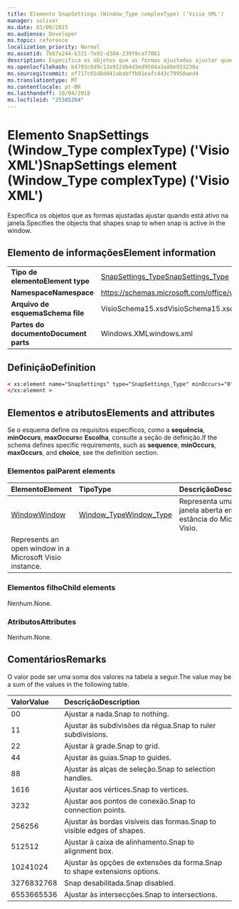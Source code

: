 ```yaml
---
title: Elemento SnapSettings (Window_Type complexType) ('Visio XML')
manager: soliver
ms.date: 03/09/2015
ms.audience: Developer
ms.topic: reference
localization_priority: Normal
ms.assetid: 7b87a244-b331-7e93-d304-239f8ca77061
description: Especifica os objetos que as formas ajustadas ajustar quando está ativo na janela.
ms.openlocfilehash: b4793c6d9c13a922db4d3ed9504a3a08e933230a
ms.sourcegitcommit: ef717c65d8dd41ababffb01eafc443c79950aed4
ms.translationtype: MT
ms.contentlocale: pt-BR
ms.lasthandoff: 10/04/2018
ms.locfileid: "25385204"
---
```

# <a name="snapsettings-element-windowtype-complextype-visio-xml"></a><span data-ttu-id="91527-103">Elemento SnapSettings (Window_Type complexType) ('Visio XML')</span><span class="sxs-lookup"><span data-stu-id="91527-103">SnapSettings element (Window_Type complexType) ('Visio XML')</span></span>

<span data-ttu-id="91527-104">Especifica os objetos que as formas ajustadas ajustar quando está ativo na janela.</span><span class="sxs-lookup"><span data-stu-id="91527-104">Specifies the objects that shapes snap to when snap is active in the window.</span></span>
  
## <a name="element-information"></a><span data-ttu-id="91527-105">Elemento de informações</span><span class="sxs-lookup"><span data-stu-id="91527-105">Element information</span></span>

|||
|:-----|:-----|
|<span data-ttu-id="91527-106">**Tipo de elemento**</span><span class="sxs-lookup"><span data-stu-id="91527-106">**Element type**</span></span> <br/> |[<span data-ttu-id="91527-107">SnapSettings_Type</span><span class="sxs-lookup"><span data-stu-id="91527-107">SnapSettings_Type</span></span>](snapsettings_type-complextypevisio-xml.md) <br/> |
|<span data-ttu-id="91527-108">**Namespace**</span><span class="sxs-lookup"><span data-stu-id="91527-108">**Namespace**</span></span> <br/> |https://schemas.microsoft.com/office/visio/2012/main  <br/> |
|<span data-ttu-id="91527-109">**Arquivo de esquema**</span><span class="sxs-lookup"><span data-stu-id="91527-109">**Schema file**</span></span> <br/> |<span data-ttu-id="91527-110">VisioSchema15.xsd</span><span class="sxs-lookup"><span data-stu-id="91527-110">VisioSchema15.xsd</span></span>  <br/> |
|<span data-ttu-id="91527-111">**Partes do documento**</span><span class="sxs-lookup"><span data-stu-id="91527-111">**Document parts**</span></span> <br/> |<span data-ttu-id="91527-112">Windows.XML</span><span class="sxs-lookup"><span data-stu-id="91527-112">windows.xml</span></span>  <br/> |
   
## <a name="definition"></a><span data-ttu-id="91527-113">Definição</span><span class="sxs-lookup"><span data-stu-id="91527-113">Definition</span></span>

```XML
< xs:element name="SnapSettings" type="SnapSettings_Type" minOccurs="0" maxOccurs="1" >
</xs:element >
```

## <a name="elements-and-attributes"></a><span data-ttu-id="91527-114">Elementos e atributos</span><span class="sxs-lookup"><span data-stu-id="91527-114">Elements and attributes</span></span>

<span data-ttu-id="91527-115">Se o esquema define os requisitos específicos, como a **sequência**, **minOccurs**, **maxOccurs**e **Escolha**, consulte a seção de definição.</span><span class="sxs-lookup"><span data-stu-id="91527-115">If the schema defines specific requirements, such as **sequence**, **minOccurs**, **maxOccurs**, and **choice**, see the definition section.</span></span> 
  
### <a name="parent-elements"></a><span data-ttu-id="91527-116">Elementos pai</span><span class="sxs-lookup"><span data-stu-id="91527-116">Parent elements</span></span>

|<span data-ttu-id="91527-117">**Elemento**</span><span class="sxs-lookup"><span data-stu-id="91527-117">**Element**</span></span>|<span data-ttu-id="91527-118">**Tipo**</span><span class="sxs-lookup"><span data-stu-id="91527-118">**Type**</span></span>|<span data-ttu-id="91527-119">**Descrição**</span><span class="sxs-lookup"><span data-stu-id="91527-119">**Description**</span></span>|
|:-----|:-----|:-----|
|[<span data-ttu-id="91527-120">Window</span><span class="sxs-lookup"><span data-stu-id="91527-120">Window</span></span>](window-element-windows_type-complextypevisio-xml.md) <br/> |[<span data-ttu-id="91527-121">Window_Type</span><span class="sxs-lookup"><span data-stu-id="91527-121">Window_Type</span></span>](window_type-complextypevisio-xml.md) <br/> |<span data-ttu-id="91527-122">Representa uma janela aberta em uma estância do Microsoft Visio.
</span><span class="sxs-lookup"><span data-stu-id="91527-122">Represents an open window in a Microsoft Visio instance.</span></span>  <br/> |
   
### <a name="child-elements"></a><span data-ttu-id="91527-123">Elementos filho</span><span class="sxs-lookup"><span data-stu-id="91527-123">Child elements</span></span>

<span data-ttu-id="91527-124">Nenhum.</span><span class="sxs-lookup"><span data-stu-id="91527-124">None.</span></span>
  
### <a name="attributes"></a><span data-ttu-id="91527-125">Atributos</span><span class="sxs-lookup"><span data-stu-id="91527-125">Attributes</span></span>

<span data-ttu-id="91527-126">Nenhum.</span><span class="sxs-lookup"><span data-stu-id="91527-126">None.</span></span>
  
## <a name="remarks"></a><span data-ttu-id="91527-127">Comentários</span><span class="sxs-lookup"><span data-stu-id="91527-127">Remarks</span></span>

<span data-ttu-id="91527-128">O valor pode ser uma soma dos valores na tabela a seguir.</span><span class="sxs-lookup"><span data-stu-id="91527-128">The value may be a sum of the values in the following table.</span></span>
  
|<span data-ttu-id="91527-129">**Valor**</span><span class="sxs-lookup"><span data-stu-id="91527-129">**Value**</span></span>|<span data-ttu-id="91527-130">**Descrição**</span><span class="sxs-lookup"><span data-stu-id="91527-130">**Description**</span></span>|
|:-----|:-----|
|<span data-ttu-id="91527-131">0</span><span class="sxs-lookup"><span data-stu-id="91527-131">0</span></span>  <br/> |<span data-ttu-id="91527-132">Ajustar a nada.</span><span class="sxs-lookup"><span data-stu-id="91527-132">Snap to nothing.</span></span>  <br/> |
|<span data-ttu-id="91527-133">1</span><span class="sxs-lookup"><span data-stu-id="91527-133">1</span></span>  <br/> |<span data-ttu-id="91527-134">Ajustar às subdivisões da régua.</span><span class="sxs-lookup"><span data-stu-id="91527-134">Snap to ruler subdivisions.</span></span>  <br/> |
|<span data-ttu-id="91527-135">2</span><span class="sxs-lookup"><span data-stu-id="91527-135">2</span></span>  <br/> |<span data-ttu-id="91527-136">Ajustar à grade.</span><span class="sxs-lookup"><span data-stu-id="91527-136">Snap to grid.</span></span>  <br/> |
|<span data-ttu-id="91527-137">4</span><span class="sxs-lookup"><span data-stu-id="91527-137">4</span></span>  <br/> |<span data-ttu-id="91527-138">Ajustar às guias.</span><span class="sxs-lookup"><span data-stu-id="91527-138">Snap to guides.</span></span>  <br/> |
|<span data-ttu-id="91527-139">8</span><span class="sxs-lookup"><span data-stu-id="91527-139">8</span></span>  <br/> |<span data-ttu-id="91527-140">Ajustar às alças de seleção.</span><span class="sxs-lookup"><span data-stu-id="91527-140">Snap to selection handles.</span></span>  <br/> |
|<span data-ttu-id="91527-141">16</span><span class="sxs-lookup"><span data-stu-id="91527-141">16</span></span>  <br/> |<span data-ttu-id="91527-142">Ajustar aos vértices.</span><span class="sxs-lookup"><span data-stu-id="91527-142">Snap to vertices.</span></span>  <br/> |
|<span data-ttu-id="91527-143">32</span><span class="sxs-lookup"><span data-stu-id="91527-143">32</span></span>  <br/> |<span data-ttu-id="91527-144">Ajustar aos pontos de conexão.</span><span class="sxs-lookup"><span data-stu-id="91527-144">Snap to connection points.</span></span>  <br/> |
|<span data-ttu-id="91527-145">256</span><span class="sxs-lookup"><span data-stu-id="91527-145">256</span></span>  <br/> |<span data-ttu-id="91527-146">Ajustar às bordas visíveis das formas.</span><span class="sxs-lookup"><span data-stu-id="91527-146">Snap to visible edges of shapes.</span></span>  <br/> |
|<span data-ttu-id="91527-147">512</span><span class="sxs-lookup"><span data-stu-id="91527-147">512</span></span>  <br/> |<span data-ttu-id="91527-148">Ajustar à caixa de alinhamento.</span><span class="sxs-lookup"><span data-stu-id="91527-148">Snap to alignment box.</span></span>  <br/> |
|<span data-ttu-id="91527-149">1024</span><span class="sxs-lookup"><span data-stu-id="91527-149">1024</span></span>  <br/> |<span data-ttu-id="91527-150">Ajustar às opções de extensões da forma.</span><span class="sxs-lookup"><span data-stu-id="91527-150">Snap to shape extensions options.</span></span>  <br/> |
|<span data-ttu-id="91527-151">32768</span><span class="sxs-lookup"><span data-stu-id="91527-151">32768</span></span>  <br/> |<span data-ttu-id="91527-152">Snap desabilitada.</span><span class="sxs-lookup"><span data-stu-id="91527-152">Snap disabled.</span></span>  <br/> |
|<span data-ttu-id="91527-153">65536</span><span class="sxs-lookup"><span data-stu-id="91527-153">65536</span></span>  <br/> |<span data-ttu-id="91527-154">Ajustar às intersecções.</span><span class="sxs-lookup"><span data-stu-id="91527-154">Snap to intersections.</span></span>  <br/> |
   

